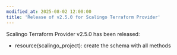 ```yaml
---
modified_at: 2025-08-02 12:00:00
title: 'Release of v2.5.0 for Scalingo Terraform Provider'
---
```


Scalingo Terraform Provider v2.5.0 has been released:

* resource(scalingo_project): create the schema with all methods
